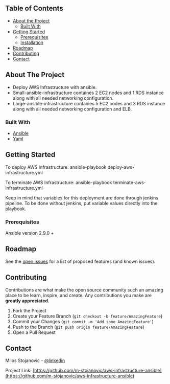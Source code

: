 <!-- TABLE OF CONTENTS -->
## Table of Contents

* [About the Project](#about-the-project)
  * [Built With](#built-with)
* [Getting Started](#getting-started)
  * [Prerequisites](#prerequisites)
  * [Installation](#installation)
* [Roadmap](#roadmap)
* [Contributing](#contributing)
* [Contact](#contact)



<!-- ABOUT THE PROJECT -->
## About The Project

* Deploy AWS Infrastructure with ansible. 
* Small-ansible-infrastructure containes 2 EC2 nodes and 1 RDS instance along with all needed networking configuration.
* Large-ansible-infrastructure containes 5 EC2 nodes and 3 RDS instance along with all needed networking configuration and ELB.

### Built With

* [Ansible](https://ansible.com)
* [Yaml](https://yaml.com)

## Getting Started

To deploy AWS Infrastructure: ansible-playbook deploy-aws-infrastructure.yml

To terminate AWS Infrastructure: ansible-playbook terminate-aws-infrastructure.yml

Keep in mind that variables for this deployment are done through jenkins pipeline. To be done without jenkins, put variable values directly into the playbook.

### Prerequisites

Ansible version 2.9.0 +

<!-- ROADMAP -->
## Roadmap

See the [open issues](https://github.com/m-stojanovic/aws-infrastructure-ansible/issues) for a list of proposed features (and known issues).

<!-- CONTRIBUTING -->
## Contributing

Contributions are what make the open source community such an amazing place to be learn, inspire, and create. Any contributions you make are **greatly appreciated**.

1. Fork the Project
2. Create your Feature Branch (`git checkout -b feature/AmazingFeature`)
3. Commit your Changes (`git commit -m 'Add some AmazingFeature'`)
4. Push to the Branch (`git push origin feature/AmazingFeature`)
5. Open a Pull Request


<!-- CONTACT -->
## Contact

Milos Stojanovic - [@linkedin](https://www.linkedin.com/in/infomilosstojanovic/)

Project Link: [https://github.com/m-stojanovic/aws-infrastructure-ansible](https://github.com/m-stojanovic/aws-infrastructure-ansible)
